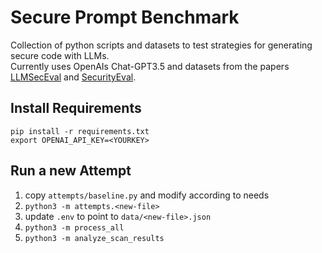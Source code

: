 # Secure Prompt Benchmark

Collection of python scripts and datasets to test strategies for generating secure code with LLMs.  
Currently uses OpenAIs Chat-GPT3.5 and datasets from the papers [LLMSecEval][1] and [SecurityEval][2].  

## Install Requirements

`pip install -r requirements.txt`  
`export OPENAI_API_KEY=<YOURKEY>`

## Run a new Attempt

1. copy `attempts/baseline.py` and modify according to needs
1. `python3 -m attempts.<new-file>`
1. update `.env` to point to `data/<new-file>.json`
1. `python3 -m process_all`
1. `python3 -m analyze_scan_results`

[1]: https://arxiv.org/abs/2303.09384
[2]: https://github.com/s2e-lab/SecurityEval
